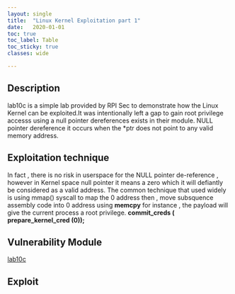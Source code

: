 ```yaml
---
layout: single
title:  "Linux Kernel Exploitation part 1"
date:   2020-01-01
toc: true
toc_label: Table
toc_sticky: true
classes: wide

---
```


## Description

lab10c is a simple lab provided by RPI Sec to demonstrate how the Linux Kernel can be exploited.It was intentionally left a gap to gain root privilege accesss using a null pointer dereferences exists in their module. NULL pointer dereference it occurs when the *ptr does not point to any valid memory address. 

## Exploitation technique 

In fact , there is no risk in userspace for the NULL pointer de-reference , however in Kernel space null pointer it means a zero which it will defiantly be considered as a valid address. The common technique that used widely is using mmap() syscall to map the 0 address then , move subsquence assembly code into  0 address using **memcpy** for instance , the payload will give the current process a root privilege. **commit_creds ( prepare_kernel_cred (0));** 
## Vulnerability Module 

[lab10c](https://raw.githubusercontent.com/RPISEC/MBE/master/src/lab10/lab10C.c)


## Exploit 
<script src="https://gist.github.com/0x43434343/2db433dc0fd54a699dd97895403c1342.js"></script>



<img src="{{ site.url }}{{ site.baseurl }}/assets/images/null_ptr.jpg" alt="">
